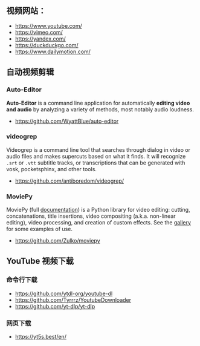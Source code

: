 ## 视频网站：

- https://www.youtube.com/
- https://vimeo.com/
- https://yandex.com/
- https://duckduckgo.com/
- https://www.dailymotion.com/

## 自动视频剪辑

### **Auto-Editor**

**Auto-Editor** is a command line application for automatically **editing video and audio** by analyzing a variety of methods, most notably audio loudness.

- https://github.com/WyattBlue/auto-editor

### videogrep

Videogrep is a command line tool that searches through dialog in video or audio files and makes supercuts based on what it finds. It will recognize `.srt` or `.vtt` subtitle tracks, or transcriptions that can be generated with vosk, pocketsphinx, and other tools.

- https://github.com/antiboredom/videogrep/

### MoviePy

MoviePy (full [documentation](https://zulko.github.io/moviepy/)) is a Python library for video editing: cutting, concatenations, title insertions, video compositing (a.k.a. non-linear editing), video processing, and creation of custom effects. See the [gallery](https://zulko.github.io/moviepy/gallery.html) for some examples of use.

- https://github.com/Zulko/moviepy

## YouTube  视频下载

### 命令行下载

- https://github.com/ytdl-org/youtube-dl
- https://github.com/Tyrrrz/YoutubeDownloader
- https://github.com/yt-dlp/yt-dlp

### 网页下载

- https://yt5s.best/en/
